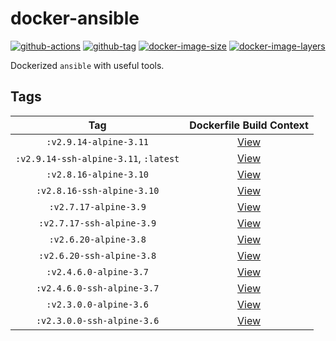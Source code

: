 # docker-ansible

[![github-actions](https://github.com/theohbrothers/docker-ansible/workflows/ci-master-pr/badge.svg)](https://github.com/theohbrothers/docker-ansible/actions)
[![github-tag](https://img.shields.io/github/tag/theohbrothers/docker-ansible)](https://github.com/theohbrothers/docker-ansible/releases/)
[![docker-image-size](https://img.shields.io/microbadger/image-size/theohbrothers/docker-ansible/latest)](https://hub.docker.com/r/theohbrothers/docker-ansible)
[![docker-image-layers](https://img.shields.io/microbadger/layers/theohbrothers/docker-ansible/latest)](https://hub.docker.com/r/theohbrothers/docker-ansible)

Dockerized `ansible` with useful tools.

## Tags

| Tag | Dockerfile Build Context |
|:-------:|:---------:|
| `:v2.9.14-alpine-3.11` | [View](variants/v2.9.14-alpine-3.11 ) |
| `:v2.9.14-ssh-alpine-3.11`, `:latest` | [View](variants/v2.9.14-ssh-alpine-3.11 ) |
| `:v2.8.16-alpine-3.10` | [View](variants/v2.8.16-alpine-3.10 ) |
| `:v2.8.16-ssh-alpine-3.10` | [View](variants/v2.8.16-ssh-alpine-3.10 ) |
| `:v2.7.17-alpine-3.9` | [View](variants/v2.7.17-alpine-3.9 ) |
| `:v2.7.17-ssh-alpine-3.9` | [View](variants/v2.7.17-ssh-alpine-3.9 ) |
| `:v2.6.20-alpine-3.8` | [View](variants/v2.6.20-alpine-3.8 ) |
| `:v2.6.20-ssh-alpine-3.8` | [View](variants/v2.6.20-ssh-alpine-3.8 ) |
| `:v2.4.6.0-alpine-3.7` | [View](variants/v2.4.6.0-alpine-3.7 ) |
| `:v2.4.6.0-ssh-alpine-3.7` | [View](variants/v2.4.6.0-ssh-alpine-3.7 ) |
| `:v2.3.0.0-alpine-3.6` | [View](variants/v2.3.0.0-alpine-3.6 ) |
| `:v2.3.0.0-ssh-alpine-3.6` | [View](variants/v2.3.0.0-ssh-alpine-3.6 ) |
